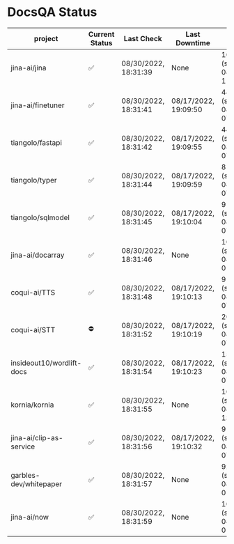 # DocsQA Status

|         project         |Current Status|     Last Check     |   Last Downtime    |              % Uptime              |
|-------------------------|--------------|--------------------|--------------------|------------------------------------|
|jina-ai/jina             |✅            |08/30/2022, 18:31:39|None                |100.000 (since 08/29/2022, 11:24:14)|
|jina-ai/finetuner        |✅            |08/30/2022, 18:31:41|08/17/2022, 19:09:50|44.328 (since 08/15/2022, 07:09:42) |
|tiangolo/fastapi         |✅            |08/30/2022, 18:31:42|08/17/2022, 19:09:55|44.338 (since 08/15/2022, 07:09:42) |
|tiangolo/typer           |✅            |08/30/2022, 18:31:44|08/17/2022, 19:09:59|81.288 (since 08/15/2022, 07:09:42) |
|tiangolo/sqlmodel        |✅            |08/30/2022, 18:31:45|08/17/2022, 19:10:04|91.349 (since 08/15/2022, 07:09:42) |
|jina-ai/docarray         |✅            |08/30/2022, 18:31:46|None                |100.000 (since 08/24/2022, 01:39:12)|
|coqui-ai/TTS             |✅            |08/30/2022, 18:31:48|08/17/2022, 19:10:13|91.343 (since 08/15/2022, 07:09:42) |
|coqui-ai/STT             |⛔️           |08/30/2022, 18:31:52|08/17/2022, 19:10:19|204.430 (since 08/15/2022, 07:09:42)|
|insideout10/wordlift-docs|✅            |08/30/2022, 18:31:54|08/17/2022, 19:10:23|153.273 (since 08/15/2022, 07:09:42)|
|kornia/kornia            |✅            |08/30/2022, 18:31:55|None                |100.000 (since 08/30/2022, 13:49:49)|
|jina-ai/clip-as-service  |✅            |08/30/2022, 18:31:56|08/17/2022, 19:10:32|91.359 (since 08/15/2022, 07:09:42) |
|garbles-dev/whitepaper   |✅            |08/30/2022, 18:31:57|None                |92.023 (since 08/24/2022, 01:39:12) |
|jina-ai/now              |✅            |08/30/2022, 18:31:59|None                |100.000 (since 08/24/2022, 01:39:12)|
